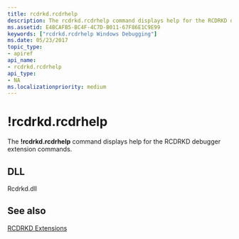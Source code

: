 ```yaml
---
title: rcdrkd.rcdrhelp
description: The rcdrkd.rcdrhelp command displays help for the RCDRKD debugger extension commands.
ms.assetid: E4BCAFB5-BC4F-4C7D-B011-67F86E1C9E99
keywords: ["rcdrkd.rcdrhelp Windows Debugging"]
ms.date: 05/23/2017
topic_type:
- apiref
api_name:
- rcdrkd.rcdrhelp
api_type:
- NA
ms.localizationpriority: medium
---
```


# !rcdrkd.rcdrhelp


The **!rcdrkd.rcdrhelp** command displays help for the RCDRKD debugger extension commands.

## <span id="DLL"></span><span id="dll"></span>DLL


Rcdrkd.dll

## <span id="see_also"></span>See also


[RCDRKD Extensions](rcdrkd-extensions.md)

 

 






